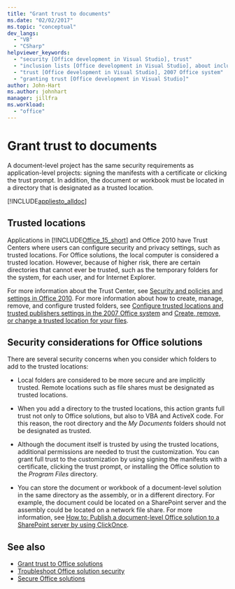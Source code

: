 ```yaml
---
title: "Grant trust to documents"
ms.date: "02/02/2017"
ms.topic: "conceptual"
dev_langs:
  - "VB"
  - "CSharp"
helpviewer_keywords:
  - "security [Office development in Visual Studio], trust"
  - "inclusion lists [Office development in Visual Studio], about inclusion lists"
  - "trust [Office development in Visual Studio], 2007 Office system"
  - "granting trust [Office development in Visual Studio]"
author: John-Hart
ms.author: johnhart
manager: jillfra
ms.workload:
  - "office"
---
```

# Grant trust to documents
  A document-level project has the same security requirements as application-level projects: signing the manifests with a certificate or clicking the trust prompt. In addition, the document or workbook must be located in a directory that is designated as a trusted location.

 [!INCLUDE[appliesto_alldoc](../vsto/includes/appliesto-alldoc-md.md)]

## Trusted locations
 Applications in [!INCLUDE[Office_15_short](../vsto/includes/office-15-short-md.md)] and Office 2010 have Trust Centers where users can configure security and privacy settings, such as trusted locations. For Office solutions, the local computer is considered a trusted location. However, because of higher risk, there are certain directories that cannot ever be trusted, such as the temporary folders for the system, for each user, and for Internet Explorer.

 For more information about the Trust Center, see [Security and policies and settings in Office 2010](/previous-versions/office/office-2010/cc178946(v=office.14)). For more information about how to create, manage, remove, and configure trusted folders, see [Configure trusted locations and trusted publishers settings in the 2007 Office system](/previous-versions/office/office-2007-resource-kit/cc178948(v=office.12)) and [Create, remove, or change a trusted location for your files](https://support.office.com/article/Create-remove-or-change-a-trusted-location-for-your-files-f5151879-25ea-4998-80a5-4208b3540a62).

## Security considerations for Office solutions
 There are several security concerns when you consider which folders to add to the trusted locations:

- Local folders are considered to be more secure and are implicitly trusted. Remote locations such as file shares must be designated as trusted locations.

- When you add a directory to the trusted locations, this action grants full trust not only to Office solutions, but also to VBA and ActiveX code. For this reason, the root directory and the *My Documents* folders should not be designated as trusted.

- Although the document itself is trusted by using the trusted locations, additional permissions are needed to trust the customization. You can grant full trust to the customization by using signing the manifests with a certificate, clicking the trust prompt, or installing the Office solution to the *Program Files* directory.

- You can store the document or workbook of a document-level solution in the same directory as the assembly, or in a different directory. For example, the document could be located on a SharePoint server and the assembly could be located on a network file share. For more information, see [How to: Publish a document-level Office solution to a SharePoint server by using ClickOnce](https://msdn.microsoft.com/2408e809-fb78-42a1-9152-00afa1522e58).

## See also
- [Grant trust to Office solutions](../vsto/granting-trust-to-office-solutions.md)
- [Troubleshoot Office solution security](../vsto/troubleshooting-office-solution-security.md)
- [Secure Office solutions](../vsto/securing-office-solutions.md)
